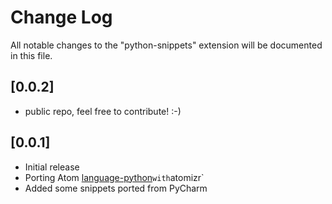 # Change Log
All notable changes to the "python-snippets" extension will be documented in this file.

## [0.0.2]
- public repo, feel free to contribute! :-)

## [0.0.1]
- Initial release
- Porting Atom [language-python](https://github.com/atom/language-python)` with `atomizr`  
- Added some snippets ported from PyCharm